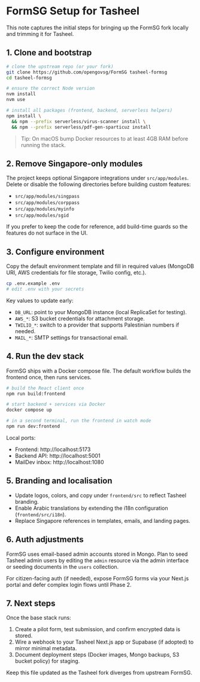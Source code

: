 # FormSG Setup for Tasheel

This note captures the initial steps for bringing up the FormSG fork locally and trimming it for Tasheel.

## 1. Clone and bootstrap

```bash
# clone the upstream repo (or your fork)
git clone https://github.com/opengovsg/FormSG tasheel-formsg
cd tasheel-formsg

# ensure the correct Node version
nvm install
nvm use

# install all packages (frontend, backend, serverless helpers)
npm install \
  && npm --prefix serverless/virus-scanner install \
  && npm --prefix serverless/pdf-gen-sparticuz install
```

> Tip: On macOS bump Docker resources to at least 4GB RAM before running the stack.

## 2. Remove Singapore-only modules

The project keeps optional Singapore integrations under `src/app/modules`. Delete or disable the following directories before building custom features:

- `src/app/modules/singpass`
- `src/app/modules/corppass`
- `src/app/modules/myinfo`
- `src/app/modules/sgid`

If you prefer to keep the code for reference, add build-time guards so the features do not surface in the UI.

## 3. Configure environment

Copy the default environment template and fill in required values (MongoDB URI, AWS credentials for file storage, Twilio config, etc.).

```bash
cp .env.example .env
# edit .env with your secrets
```

Key values to update early:

- `DB_URL`: point to your MongoDB instance (local ReplicaSet for testing).
- `AWS_*`: S3 bucket credentials for attachment storage.
- `TWILIO_*`: switch to a provider that supports Palestinian numbers if needed.
- `MAIL_*`: SMTP settings for transactional email.

## 4. Run the dev stack

FormSG ships with a Docker compose file. The default workflow builds the frontend once, then runs services.

```bash
# build the React client once
npm run build:frontend

# start backend + services via Docker
docker compose up

# in a second terminal, run the frontend in watch mode
npm run dev:frontend
```

Local ports:

- Frontend: http://localhost:5173
- Backend API: http://localhost:5001
- MailDev inbox: http://localhost:1080

## 5. Branding and localisation

- Update logos, colors, and copy under `frontend/src` to reflect Tasheel branding.
- Enable Arabic translations by extending the i18n configuration (`frontend/src/i18n`).
- Replace Singapore references in templates, emails, and landing pages.

## 6. Auth adjustments

FormSG uses email-based admin accounts stored in Mongo. Plan to seed Tasheel admin users by editing the `admin` resource via the admin interface or seeding documents in the `users` collection.

For citizen-facing auth (if needed), expose FormSG forms via your Next.js portal and defer complex login flows until Phase 2.

## 7. Next steps

Once the base stack runs:

1. Create a pilot form, test submission, and confirm encrypted data is stored.
2. Wire a webhook to your Tasheel Next.js app or Supabase (if adopted) to mirror minimal metadata.
3. Document deployment steps (Docker images, Mongo backups, S3 bucket policy) for staging.

Keep this file updated as the Tasheel fork diverges from upstream FormSG.
